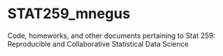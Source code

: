 # STAT259_mnegus
Code, homeworks, and other documents pertaining to Stat 259: Reproducible and Collaborative Statistical Data Science
